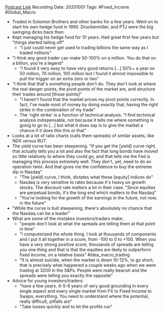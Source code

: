 

[Podcast Link](https://www.youtube.com/watch?v=c2hAd8ZV3xo&ab_channel=TheMarketHuddle)
Recording Date: 20201001
Tags: #Fixed_Income #Global_Macro 


- Traded in Solomon Brothers and other banks for a few years. Went on to start his own hedge fund in 1990. Druckenmiller, and PTJ were the big swinging dicks back then.
- Kept managing his hedge fund for 10 years. Had great first few years but "things started tailing off"
	- "I just could never get used to trading billions the same way as I traded millions"
- "I think any good trader can make 50-100% on a million. You do that on a billion, you're a legend"
	- "I found it very easy to have very good returns […] 50%+ a year on 50 million, 70 million, 100 million but I found it almost impossible to pull the trigger on an extra zero or two"
- "I think that that's something people don't do. They don't look at where the real danger points, the pivot points of the market are, and structure their trades around [those points]"
	- "I haven't found that the market prices my pivot points correctly. In fact, I've made most of money by doing exactly that, having the right strike in the combination of my trade"
	- The 'right strike' is a function of technical analysis. "I find technical analysis indispensable, not because it tells me where something is going to go to […] but what it does say is to give the market a chance if it does this this or that"
- Looks at a lot of ratio charts (calls them spreads) of similar assets, like NDX versus RUT.
- The yield curve has been steepening. "If you get the [yield] curve right, that actually tells you a lot and also the fact that long bonds have moved so little relatively to where they could go, and that tells me the Fed is managing this process extremely well. They don't, yet, need to do an operation twist. And that gives me the confidence to buy the extreme dip in Nasdaq"
	- "The [yield] curve, I think, dictates what these [equity] indices do"
	- Nasdaq is very sensitive to rates because it's heavy on growth stocks. The discount rate matters a lot in their case. "Since equities are perpetual bonds, it's the long end which matters to the Nasdaq"
	- "You're looking for the growth of the earnings in the future, not now, in the future"
- "While the curve is bull steepening, there's absolutely no chance that the Nasdaq can be a leader"
- What are some of the mistakes investors/traders make:
	- "people don't look at what the spreads are telling them at that point in time"
	- "I computerized the whole thing. I look at thousands of components and I put it all together in a score, from -100 to 0 to +100. When you have a very strong positive score, thousands of spreads are telling you one thing and that is that the equities are likely to outperform fixed income, on a relative basis" #idea_macro_trading 
	- "It is almost suicide, when the market is down 10-12%, to go short; that is precisely what happened a couple weeks ago when we were trading at 3200 in the S&Ps. People were really bearish and the spreads were telling you exactly the opposite"
- Advice for young investors/traders:
	- "have a few years, 4-5-6 years of very good grounding in every single aspect and every single market from FX to Fixed Income to Swaps, everything. You need to understand where the potential, really difficult, pitfalls are"
	- "Take losses quickly and to let the profits run"